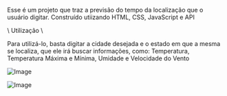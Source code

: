 Esse é um projeto que traz a previsão do tempo da localização que o usuário digitar. Construído utiizando HTML, CSS, JavaScript e API

\ Utilização \

Para utilizá-lo, basta digitar a cidade desejada e o estado em que a mesma se localiza, que ele irá buscar informações, como: Temperatura, Temperatura Máxima e Mínima, Umidade e Velocidade do Vento

![Image](https://github.com/user-attachments/assets/179e6843-c4c6-4a71-917c-9f2afed0fc89)

![Image](https://github.com/user-attachments/assets/0b2fa78a-6cfb-41c4-b9d2-e849c7f7e95f)
